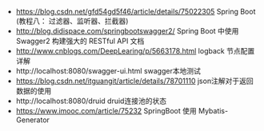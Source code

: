 - https://blog.csdn.net/gfd54gd5f46/article/details/75022305 Spring Boot (教程八： 过滤器、监听器、拦截器)
- http://blog.didispace.com/springbootswagger2/ Spring Boot 中使用 Swagger2 构建强大的 RESTful API 文档
- http://www.cnblogs.com/DeepLearing/p/5663178.html logback 节点配置详解
- http://localhost:8080/swagger-ui.html swagger本地测试
- https://blog.csdn.net/itguangit/article/details/78701110 json注解对于返回数据的使用
- http://localhost:8080/druid druid连接池的状态
- https://www.imooc.com/article/75232 SpringBoot 使用 Mybatis-Generator